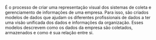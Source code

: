 É o processo de criar uma representação visual dos sistemas de coleta e gerenciamento de informações de uma empresa.
Para isso, são criados modelos de dados que ajudam os diferentes profissionais de dados a ter uma visão unificada dos dados e informações da organização. Esses modelos descrevem como os dados da empresa são coletados, armazenados e como é sua relação entre si.
 
